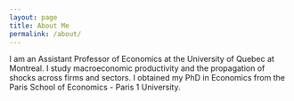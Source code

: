 ```yaml
---
layout: page
title: About Me
permalink: /about/
---
```


I am an Assistant Professor of Economics at the University of Quebec at Montreal. I study macroeconomic productivity and the propagation of shocks across firms and sectors. I obtained my PhD in Economics from the Paris School of Economics - Paris 1 University.